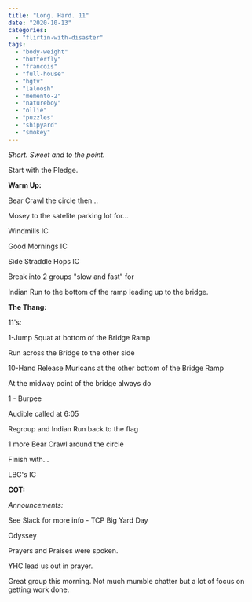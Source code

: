```yaml
---
title: "Long. Hard. 11"
date: "2020-10-13"
categories: 
  - "flirtin-with-disaster"
tags: 
  - "body-weight"
  - "butterfly"
  - "francois"
  - "full-house"
  - "hgtv"
  - "laloosh"
  - "memento-2"
  - "natureboy"
  - "ollie"
  - "puzzles"
  - "shipyard"
  - "smokey"
---
```


_Short. Sweet and to the point._

Start with the Pledge.

**Warm Up:**

Bear Crawl the circle then...

Mosey to the satelite parking lot for...

Windmills IC

Good Mornings IC

Side Straddle Hops IC

Break into 2 groups "slow and fast" for

Indian Run to the bottom of the ramp leading up to the bridge.

**The Thang:**

11's:

1-Jump Squat at bottom of the Bridge Ramp

Run across the Bridge to the other side

10-Hand Release Muricans at the other bottom of the Bridge Ramp

At the midway point of the bridge always do

1 - Burpee

Audible called at 6:05

Regroup and Indian Run back to the flag

1 more Bear Crawl around the circle

Finish with...

LBC's IC

**COT:**

_Announcements:_

See Slack for more info - TCP Big Yard Day

Odyssey

Prayers and Praises were spoken.

YHC lead us out in prayer.

Great group this morning. Not much mumble chatter but a lot of focus on getting work done.
